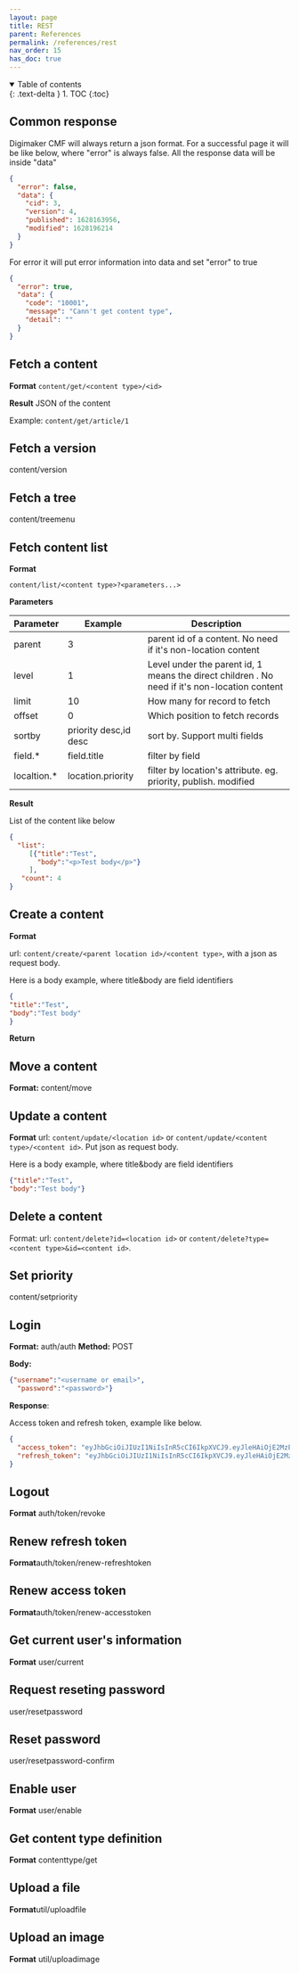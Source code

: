 ```yaml
---
layout: page
title: REST
parent: References
permalink: /references/rest
nav_order: 15
has_doc: true
---
```


<details open markdown="block">
  <summary>
    Table of contents
  </summary>
  {: .text-delta }
1. TOC
{:toc}
</details>

## Common response

Digimaker CMF will always return a json format. For a successful page it will be like below, where "error" is always false. All the response data will be inside "data"

```json
{
  "error": false,
  "data": {
    "cid": 3,
    "version": 4,
    "published": 1628163956,
    "modified": 1628196214
  }
}

```

For error it will put error information into data and set "error" to true
```json
{
  "error": true,
  "data": {
    "code": "10001",
    "message": "Cann't get content type",
    "detail": ""
  }
}
```


## Fetch a content

**Format**
`content/get/<content type>/<id>`

**Result**
JSON of the content


Example: `content/get/article/1`


## Fetch a version
content/version

## Fetch a tree
content/treemenu

## Fetch content list

**Format**

`content/list/<content type>?<parameters...>`
  
**Parameters**
  
  | Parameter        |   Example | Description  |
| ------------- |-------------| -----|
|  parent    | 3 | parent id of a content. No need if it's non-location content |
|  level    | 1 | Level under the parent id, 1 means the direct children . No need if it's non-location content |
|  limit    | 10 | How many for record to fetch |
|  offset    | 0 | Which position to fetch records |
|  sortby    | priority desc,id desc | sort by. Support multi fields |
|  field.*    | field.title | filter by field |  
|  localtion.*       | location.priority | filter by location's attribute. eg. priority, publish. modified  |
  

**Result**

  List of the content like below
```json
{
  "list": 
     [{"title":"Test", 
       "body":"<p>Test body</p>"}
     ],   
   "count": 4
}  
```

## Create a content  
**Format**

url: `content/create/<parent location id>/<content type>`, with a json as request body.  

Here is a body example, where title&body are field identifiers
  ```json
{
  "title":"Test", 
  "body":"Test body"
 }
  ```
**Return**


 
  

## Move a content
**Format:** content/move

## Update a content
  
**Format**
url: `content/update/<location id>` or `content/update/<content type>/<content id>`. Put json as request body.  
  
Here is a body example, where title&body are field identifiers
  ```json
{"title":"Test",
  "body":"Test body"}
 ```

## Delete a content

Format:
url: `content/delete?id=<location id>` or `content/delete?type=<content type>&id=<content id>`.
  
## Set priority
content/setpriority

## Login
**Format:** auth/auth
**Method:** POST

**Body:** 

```json
{"username":"<username or email>",
  "password":"<password>"}
 ```
 
**Response**:

Access token and refresh token, example like below.
```json
{
  "access_token": "eyJhbGciOiJIUzI1NiIsInR5cCI6IkpXVCJ9.eyJleHAiOjE2MzE1MzgzNDcsInVzZXJfaWQiOjEsInVzZXJfbmFtZSI6IkFkbWluaXN0cmF0b3IgQWRtaW4ifQ.VV3yJW7q5oZ4PVMj8d-2m224MmOP7PG3QJCWPL3mv0w",
  "refresh_token": "eyJhbGciOiJIUzI1NiIsInR5cCI6IkpXVCJ9.eyJleHAiOjE2MzE1NDYxNDcsImd1aWQiOiI4MWZjZjYzMC02ZWFhLTQwMjctOGI1Zi1kZjc2YjgwY2JjNDgiLCJ1c2VyX2lkIjoxfQ.DegXqhzWML1sgENCnZVjC_udW77_m_rkV0Us7-CcP-M"
}
```


## Logout
**Format** auth/token/revoke

## Renew refresh token
**Format**auth/token/renew-refreshtoken

## Renew access token
**Format**auth/token/renew-accesstoken


## Get current user's information
**Format** user/current

## Request reseting password
user/resetpassword

## Reset password
user/resetpassword-confirm

## Enable user
**Format** user/enable

## Get content type definition
**Format** contenttype/get

## Upload a file
**Format**util/uploadfile

## Upload an image
**Format** util/uploadimage

